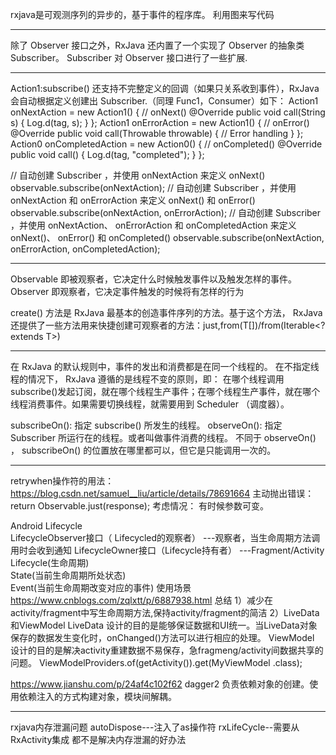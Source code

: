 rxjava是可观测序列的异步的，基于事件的程序库。
利用图来写代码
****************************************
除了 Observer 接口之外，RxJava 还内置了一个实现了 Observer 的抽象类Subscriber。 Subscriber 对 Observer 接口进行了一些扩展.

**********************************
Action1:subscribe() 还支持不完整定义的回调（如果只关系收到事件），RxJava 会自动根据定义创建出 Subscriber.（同理 Func1，Consumer）如下：
Action1<String> onNextAction = new Action1<String>() {
    // onNext()
    @Override
    public void call(String s) {
        Log.d(tag, s);
    }
};
Action1<Throwable> onErrorAction = new Action1<Throwable>() {
    // onError()
    @Override
    public void call(Throwable throwable) {
        // Error handling
    }
};
Action0 onCompletedAction = new Action0() {
    // onCompleted()
    @Override
    public void call() {
        Log.d(tag, "completed");
    }
};

// 自动创建 Subscriber ，并使用 onNextAction 来定义 onNext()
observable.subscribe(onNextAction);
// 自动创建 Subscriber ，并使用 onNextAction 和 onErrorAction 来定义 onNext() 和 onError()
observable.subscribe(onNextAction, onErrorAction);
// 自动创建 Subscriber ，并使用 onNextAction、 onErrorAction 和 onCompletedAction 来定义 onNext()、 onError() 和 onCompleted()
observable.subscribe(onNextAction, onErrorAction, onCompletedAction);
*********************************


Observable 即被观察者，它决定什么时候触发事件以及触发怎样的事件。
Observer 即观察者，它决定事件触发的时候将有怎样的行为

create() 方法是 RxJava 最基本的创造事件序列的方法。基于这个方法， RxJava 还提供了一些方法用来快捷创建可观察者的方法：just,from(T[])/from(Iterable<? extends T>)

*******************************
在 RxJava 的默认规则中，事件的发出和消费都是在同一个线程的。
在不指定线程的情况下， RxJava 遵循的是线程不变的原则，即：
在哪个线程调用subscribe()发起订阅，就在哪个线程生产事件；在哪个线程生产事件，就在哪个线程消费事件。如果需要切换线程，就需要用到 Scheduler （调度器）。

subscribeOn(): 指定 subscribe() 所发生的线程。
observeOn(): 指定 Subscriber 所运行在的线程。或者叫做事件消费的线程。
不同于 observeOn() ， subscribeOn() 的位置放在哪里都可以，但它是只能调用一次的。
*******************************

retrywhen操作符的用法：https://blog.csdn.net/samuel__liu/article/details/78691664
主动抛出错误：return Observable.just(response);
考虑情况：
有时候参数可变。   


Android Lifecycle  
LifecycleObserver接口（ Lifecycled的观察者） ---观察者，当生命周期方法调用时会收到通知 
LifecycleOwner接口（Lifecycle持有者）  ---Fragment/Activity
Lifecycle(生命周期)  
State(当前生命周期所处状态)  
Event(当前生命周期改变对应的事件)
使用场景 https://www.cnblogs.com/zqlxtt/p/6887938.html 总结
1）减少在activity/fragment中写生命周期方法,保持activity/fragment的简洁
2）LiveData和ViewModel
LiveData 设计的目的是能够保证数据和UI统一。当LiveData对象保存的数据发生变化时，onChanged()方法可以进行相应的处理。
ViewModel 设计的目的是解决activity重建数据不易保存，急fragmeng/activity间数据共享的问题。 ViewModelProviders.of(getActivity()).get(MyViewModel .class);  

https://www.jianshu.com/p/24af4c102f62
dagger2
负责依赖对象的创建。使用依赖注入的方式构建对象，模块间解耦。

********************************
rxjava内存泄漏问题
autoDispose---注入了as操作符
rxLifeCycle--需要从RxActivity集成
都不是解决内存泄漏的好办法
